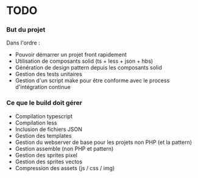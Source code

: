 # TODO


### But du projet

Dans l'ordre :
- Pouvoir démarrer un projet front rapidement
- Utilisation de composants solid (ts + less + json + hbs)
- Génération de design pattern depuis les composants solid
- Gestion des tests unitaires
- Gestion d'un script make pour être conforme avec le process d'intégration continue


### Ce que le build doit gérer

- Compilation typescript
- Compilation less
- Inclusion de fichiers JSON
- Gestion des templates
- Gestion du webserver de base pour les projets non PHP (et la pattern)
- Gestion assemble (non PHP et pattern)
- Gestion des sprites pixel
- Gestion des sprites vectos
- Compression des assets (js / css / img)
